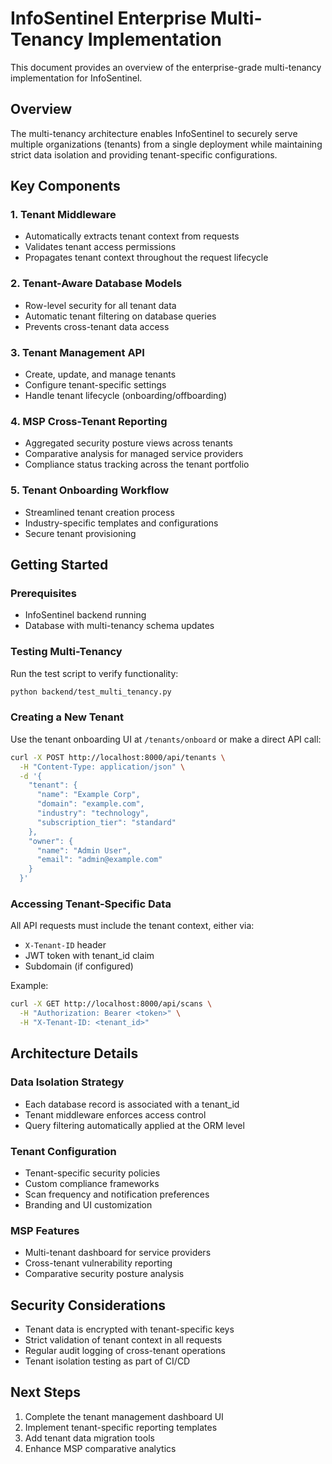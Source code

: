 # InfoSentinel Enterprise Multi-Tenancy Implementation

This document provides an overview of the enterprise-grade multi-tenancy implementation for InfoSentinel.

## Overview

The multi-tenancy architecture enables InfoSentinel to securely serve multiple organizations (tenants) from a single deployment while maintaining strict data isolation and providing tenant-specific configurations.

## Key Components

### 1. Tenant Middleware
- Automatically extracts tenant context from requests
- Validates tenant access permissions
- Propagates tenant context throughout the request lifecycle

### 2. Tenant-Aware Database Models
- Row-level security for all tenant data
- Automatic tenant filtering on database queries
- Prevents cross-tenant data access

### 3. Tenant Management API
- Create, update, and manage tenants
- Configure tenant-specific settings
- Handle tenant lifecycle (onboarding/offboarding)

### 4. MSP Cross-Tenant Reporting
- Aggregated security posture views across tenants
- Comparative analysis for managed service providers
- Compliance status tracking across the tenant portfolio

### 5. Tenant Onboarding Workflow
- Streamlined tenant creation process
- Industry-specific templates and configurations
- Secure tenant provisioning

## Getting Started

### Prerequisites
- InfoSentinel backend running
- Database with multi-tenancy schema updates

### Testing Multi-Tenancy

Run the test script to verify functionality:

```bash
python backend/test_multi_tenancy.py
```

### Creating a New Tenant

Use the tenant onboarding UI at `/tenants/onboard` or make a direct API call:

```bash
curl -X POST http://localhost:8000/api/tenants \
  -H "Content-Type: application/json" \
  -d '{
    "tenant": {
      "name": "Example Corp",
      "domain": "example.com",
      "industry": "technology",
      "subscription_tier": "standard"
    },
    "owner": {
      "name": "Admin User",
      "email": "admin@example.com"
    }
  }'
```

### Accessing Tenant-Specific Data

All API requests must include the tenant context, either via:
- `X-Tenant-ID` header
- JWT token with tenant_id claim
- Subdomain (if configured)

Example:
```bash
curl -X GET http://localhost:8000/api/scans \
  -H "Authorization: Bearer <token>" \
  -H "X-Tenant-ID: <tenant_id>"
```

## Architecture Details

### Data Isolation Strategy
- Each database record is associated with a tenant_id
- Tenant middleware enforces access control
- Query filtering automatically applied at the ORM level

### Tenant Configuration
- Tenant-specific security policies
- Custom compliance frameworks
- Scan frequency and notification preferences
- Branding and UI customization

### MSP Features
- Multi-tenant dashboard for service providers
- Cross-tenant vulnerability reporting
- Comparative security posture analysis

## Security Considerations

- Tenant data is encrypted with tenant-specific keys
- Strict validation of tenant context in all requests
- Regular audit logging of cross-tenant operations
- Tenant isolation testing as part of CI/CD

## Next Steps

1. Complete the tenant management dashboard UI
2. Implement tenant-specific reporting templates
3. Add tenant data migration tools
4. Enhance MSP comparative analytics